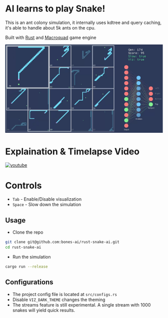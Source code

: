 # AI learns to play Snake!
This is an ant colony simulation, it internally uses kdtree and query caching, it's able to handle about 5k ants on the cpu.

Built with [Rust](https://www.rust-lang.org/) and [Macroquad](https://github.com/not-fl3/macroquad) game engine

![screenshot](/screenshot.png)

# Explaination & Timelapse Video
[![youtube](https://img.youtube.com/vi/98pUSZAM_7M/0.jpg)](https://youtu.be/98pUSZAM_7M)

# Controls
- `Tab` - Enable/Disable visualization
- `Space` - Slow down the simulation

## Usage
- Clone the repo
```bash
git clone git@github.com:bones-ai/rust-snake-ai.git
cd rust-snake-ai
```
- Run the simulation
```bash
cargo run --release
```

## Configurations
- The project config file is located at `src/configs.rs`
- Disable `VIZ_DARK_THEME` changes the theming
- The streams feature is still experimental. A single stream with 1000 snakes will yield quick results.
